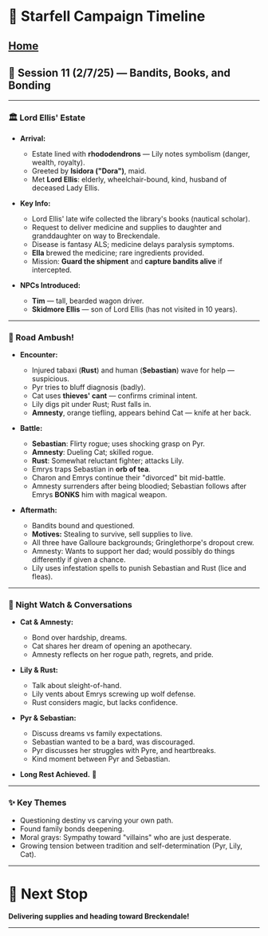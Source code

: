 # 📜 Starfell Campaign Timeline
[Home](/README.md)
---

## 📅 Session 11 (2/7/25) — Bandits, Books, and Bonding

---

### 🏛️ Lord Ellis' Estate
- **Arrival:**
  - Estate lined with **rhododendrons** — Lily notes symbolism (danger, wealth, royalty).
  - Greeted by **Isidora ("Dora")**, maid.
  - Met **Lord Ellis**: elderly, wheelchair-bound, kind, husband of deceased Lady Ellis.

- **Key Info:**
  - Lord Ellis' late wife collected the library's books (nautical scholar).
  - Request to deliver medicine and supplies to daughter and granddaughter on way to Breckendale.
  - Disease is fantasy ALS; medicine delays paralysis symptoms.
  - **Ella** brewed the medicine; rare ingredients provided.
  - Mission: **Guard the shipment** and **capture bandits alive** if intercepted.

- **NPCs Introduced:**
  - **Tim** — tall, bearded wagon driver.
  - **Skidmore Ellis** — son of Lord Ellis (has not visited in 10 years).

---

### 🚙 Road Ambush!
- **Encounter:**
  - Injured tabaxi (**Rust**) and human (**Sebastian**) wave for help — suspicious.
  - Pyr tries to bluff diagnosis (badly).
  - Cat uses **thieves' cant** — confirms criminal intent.
  - Lily digs pit under Rust; Rust falls in.
  - **Amnesty**, orange tiefling, appears behind Cat — knife at her back.
  
- **Battle:**
  - **Sebastian**: Flirty rogue; uses shocking grasp on Pyr.
  - **Amnesty**: Dueling Cat; skilled rogue.
  - **Rust**: Somewhat reluctant fighter; attacks Lily.
  - Emrys traps Sebastian in **orb of tea**.
  - Charon and Emrys continue their "divorced" bit mid-battle.
  - Amnesty surrenders after being bloodied; Sebastian follows after Emrys **BONKS** him with magical weapon.

- **Aftermath:**
  - Bandits bound and questioned.
  - **Motives:** Stealing to survive, sell supplies to live.
  - All three have Galloure backgrounds; Gringlethorpe's dropout crew.
  - Amnesty: Wants to support her dad; would possibly do things differently if given a chance.
  - Lily uses infestation spells to punish Sebastian and Rust (lice and fleas).
  
---

### 🌙 Night Watch & Conversations
- **Cat & Amnesty:**
  - Bond over hardship, dreams.
  - Cat shares her dream of opening an apothecary.
  - Amnesty reflects on her rogue path, regrets, and pride.

- **Lily & Rust:**
  - Talk about sleight-of-hand.
  - Lily vents about Emrys screwing up wolf defense.
  - Rust considers magic, but lacks confidence.

- **Pyr & Sebastian:**
  - Discuss dreams vs family expectations.
  - Sebastian wanted to be a bard, was discouraged.
  - Pyr discusses her struggles with Pyre, and heartbreaks.
  - Kind moment between Pyr and Sebastian.

- **Long Rest Achieved.** 🌙

---

### ✨ Key Themes
- Questioning destiny vs carving your own path.
- Found family bonds deepening.
- Moral grays: Sympathy toward "villains" who are just desperate.
- Growing tension between tradition and self-determination (Pyr, Lily, Cat).

---

# 📍 Next Stop
**Delivering supplies and heading toward Breckendale!**

---